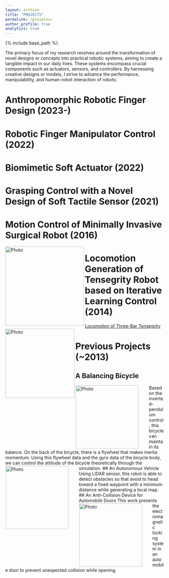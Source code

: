 ```yaml
---
layout: archive
title: "PROJECTS"
permalink: /projects/
author_profile: true
analytics: true
---
```


{% include base_path %}

The primary focus of my research revolves around the transformation of novel designs or concepts into practical robotic systems, aiming to create a tangible impact in our daily lives. These systems encompass crucial components such as actuators, sensors, and controllers. By harnessing creative designs or models, I strive to advance the performance, manipulability, and human-robot interaction of robots.



# Anthropomorphic Robotic Finger Design (2023-)



# Robotic Finger Manipulator Control (2022)



# Biomimetic Soft Actuator (2022)



# Grasping Control with a Novel Design of Soft Tactile Sensor (2021)



# Motion Control of Minimally Invasive Surgical Robot (2016)
<img align="left" src="https://hansy628.github.io/mshan_project/files/misrobot2.JPG" alt="Photo" style="width: 250px; border-radius: 1px"/>



# Locomotion Generation of Tensegrity Robot based on Iterative Learning Control (2014)
[Locomotion of Three-Bar Tensegrity](https://www.youtube.com/watch?v=3nluj3a4f2s)
<img align="left" src="https://hansy628.github.io/mshan_project/files/tensegrity.jpg" alt="Photo" style="width: 220px; border-radius: 1px"/>



# Previous Projects (~2013)

## A Balancing Bicycle
<img align="left" src="https://hansy628.github.io/mshan_project/files/balancingbicycle.jpg" alt="Photo" style="width: 200px; height: 200px; border-radius: 1px; padding: 1px 30px 1px 1px"/>
Based on the inverted-pendulum control, this bicycle can maintain its balance. 
On the back of the bicycle, there is a flywheel that makes inertia momentum. 
Using this flywheel data and the gyro data of the bicycle body, we can control the attitude of the bicycle theoretically through the simulation.
## An Autonomous Vehicle
<img align="left" src="https://hansy628.github.io/mshan_project/files/autonomousvehicle.jpg" alt="Photo" style="width: 200px; height: 200px; border-radius: 1px; padding: 1px 30px 1px 1px"/>
Using LIDAR sensor, this robot is able to detect obstacles so that avoid to head toward a fixed waypoint with a minimum distance while generating a local map.
## An Anti-Collision Device for Automobile Doors
<img align="left" src="https://hansy628.github.io/mshan_project/files/anticollisiondoor.jpg" alt="Photo" style="width: 200px; height: 200px; border-radius: 1px; padding: 1px 30px 1px 1px"/>
This work presents the electromagnetic locking system in an automobile door to prevent unexpected collision while opening.

